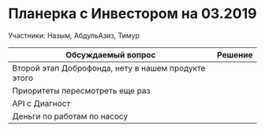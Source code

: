 # Планерка с Инвестором на 03.2019

Участники: Назым, АбдульАзиз, Тимур

Обсуждаемый вопрос | Решение
-------------------|--------
Второй этап Доброфонда, нету в нашем продукте этого | 
Приоритеты пересмотреть еще раз | 
API с Диагност |
Деньги по работам по насосу | 
